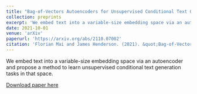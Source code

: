 ```yaml
---
title: "Bag-of-Vectors Autoencoders for Unsupervised Conditional Text Generation"
collection: preprints
excerpt: 'We embed text into a variable-size embedding space via an autoencoder and propose a method to learn unsupervised conditional text generation tasks in that space.'
date: 2021-10-01
venue: 'arXiv'
paperurl: 'https://arxiv.org/abs/2110.07002'
citation: 'Florian Mai and James Henderson. (2021). &quot;Bag-of-Vectors Autoencoders for Unsupervised Conditional Text Generation.&quot; <i>arXiv</i>.'
---
```

We embed text into a variable-size embedding space via an autoencoder and propose a method to learn unsupervised conditional text generation tasks in that space.

[Download paper here](https://arxiv.org/abs/2110.07002)
